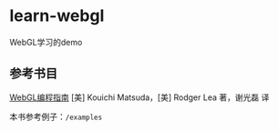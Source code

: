 # learn-webgl
WebGL学习的demo

## 参考书目
[WebGL编程指南](https://item.jd.com/11482379.html)   [美] Kouichi Matsuda，[美] Rodger Lea 著，谢光磊 译

本书参考例子：`/examples`